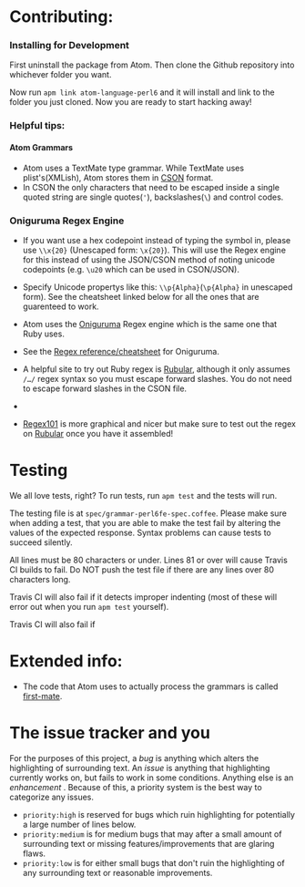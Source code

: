 # Contributing:

### Installing for Development
First uninstall the package from Atom. Then clone the Github repository into whichever folder you want.

Now run `apm link atom-language-perl6` and it will install and link to the folder you just cloned. Now you are ready to start hacking away!

### Helpful tips:

#### Atom Grammars

* Atom uses a TextMate type grammar. While TextMate uses plist's(XMLish),
  Atom stores them in [CSON][CSON] format.
* In CSON the only characters that need to be escaped inside a single quoted
  string are single quotes(`'`), backslashes(`\`) and control codes.

### Oniguruma Regex Engine
* If you want use a hex codepoint instead of typing the symbol in, please use
  `\\x{20}` (Unescaped form: `\x{20}`).
  This will use the Regex engine for this instead of using the JSON/CSON method
  of noting unicode codepoints (e.g. `\u20` which can be used in CSON/JSON).
* Specify Unicode propertys like this: `\\p{Alpha}`(`\p{Alpha}` in unescaped
  form). See the cheatsheet linked below for all the ones that are guarenteed
  to work.

* Atom uses the [Oniguruma][Oniguruma] Regex engine which is the same one that
  Ruby uses.
* See the [Regex reference/cheatsheet][Oniguruma-RE] for Oniguruma.

* A helpful site to try out Ruby regex is [Rubular][Rubular], although it only
  assumes `/…/` regex syntax so you must escape forward slashes. You do not
  need to escape forward slashes in the CSON file.
*
* [Regex101](regex101.com) is more graphical and nicer but make
  sure to test out the regex on [Rubular][Rubular] once you have it assembled!

# Testing
We all love tests, right? To run tests, run `apm test` and the tests will run.

The testing file is at `spec/grammar-perl6fe-spec.coffee`. Please make sure
when adding a test, that you are able to make the test fail by altering the
values of the expected response. Syntax problems can cause tests to succeed
silently.

All lines must be 80 characters or under. Lines 81 or over will cause Travis CI
builds to fail.  Do NOT push the test file if there are any lines over 80
characters long.

Travis CI will also fail if it detects improper indenting (most of these will
error out when you run `apm test` yourself).

Travis CI will also fail if


# Extended info:

* The code that Atom uses to actually process the grammars is called
  [first-mate][first-mate].

# The issue tracker and you
For the purposes of this project, a *bug* is anything which alters the
highlighting of surrounding text. An *issue* is anything that highlighting
currently works on, but fails to work in some conditions.
Anything else is an *enhancement* .
Because of this, a priority system is the best way to categorize any issues.

* `priority:high` is reserved for bugs which ruin highlighting for potentially
  a large number of lines below.
* `priority:medium` is for medium bugs that may after a small amount of
  surrounding
  text or missing features/improvements that are glaring flaws.
* `priority:low` is for either small bugs that don't ruin the highlighting of
  any surrounding text or reasonable improvements.



[CSON]: https://github.com/bevry/cson
[Rubular]: http://rubular.com/
[Oniguruma]: https://en.wikipedia.org/wiki/Oniguruma
[Oniguruma-RE]: https://github.com/kkos/oniguruma/blob/master/doc/RE
[first-mate]: https://github.com/atom/first-mate
